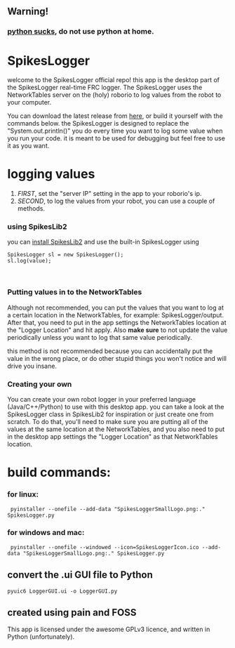 ## Warning!
### [python sucks](https://gitlab.com/TzintzeneT/dont-use-python), do not use python at home.

# SpikesLogger
welcome to the SpikesLogger official repo!
this app is the desktop part of the SpikesLogger real-time FRC logger.
The SpikesLogger uses the NetworkTables server on the (holy) roborio to log values from the robot to your computer.

You can download the latest release from [here](https://github.com/Spikes-2212-Programming-Guild/SpikesLogger/releases), or build it yourself with the commands below.
the SpikesLogger is designed to replace the "System.out.println()" you do every time you want to log some value when you run your code.
it is meant to be used for debugging but feel free to use it as you want.

# logging values
1. _FIRST_, set the "server IP" setting in the app to your roborio's ip.
2. _SECOND_, to log the values from your robot, you can use a couple of methods.

### using SpikesLib2
you can [install SpikesLib2](https://github.com/Spikes-2212-Programming-Guild/SpikesLib2#installation) 
and use the built-in SpikesLogger using 
```
SpikesLogger sl = new SpikesLogger();
sl.log(value);
```
<br/>

### Putting values in to the NetworkTables
Although not recommended, you can put the values that you want to log at a certain location in the NetworkTables, for example: SpikesLogger/output.
After that, you need to put in the app settings the NetworkTables location at the "Logger Location" and hit apply.
Also **make sure** to not update the value periodically unless you want to log that same value periodically.

this method is not recommended because you can accidentally put the value in the wrong place,
or do other stupid things you won't notice and will drive you insane.


### Creating your own
You can create your own robot logger in your preferred language (Java/C++/Python) to use with this desktop app.
you can take a look at the SpikesLogger class in SpikesLib2 for inspiration or just create one from scratch.
To do that, you'll need to make sure you are putting all of the values at the same location at the NetworkTables,
and you also need to put in the desktop app settings the "Logger Location" as that NetworkTables location.


# build commands:
### for linux:
```commandline
 pyinstaller --onefile --add-data "SpikesLoggerSmallLogo.png:." SpikesLogger.py
```
### for windows and mac:
```commandline
 pyinstaller --onefile --windowed --icon=SpikesLoggerIcon.ico --add-data "SpikesLoggerSmallLogo.png:." SpikesLogger.py
```

## convert the .ui GUI file to Python
```commandline
pyuic6 LoggerGUI.ui -o LoggerGUI.py
```

## created using pain and FOSS
This app is licensed under the awesome GPLv3 licence, and written in Python (unfortunately).